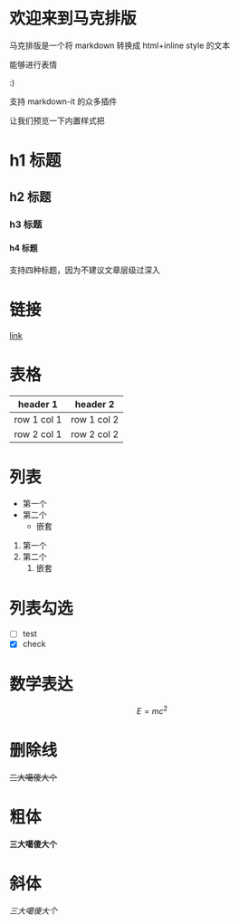 # 欢迎来到马克排版

马克排版是一个将 markdown 转换成 html+inline style 的文本

能够进行表情

:)

支持 markdown-it 的众多插件

让我们预览一下内置样式把

# h1 标题

## h2 标题

### h3 标题

#### h4 标题

支持四种标题，因为不建议文章层级过深入

# 链接

[link](https://www.suxin2017.cn)

# 表格

| header 1    | header 2    |
| ----------- | ----------- |
| row 1 col 1 | row 1 col 2 |
| row 2 col 1 | row 2 col 2 |

# 列表

- 第一个
- 第二个
  - 嵌套

1. 第一个
2. 第二个
   1. 嵌套

# 列表勾选

- [ ] test
- [x] check

# 数学表达

```math
E = mc^2
```

# 删除线

~~三大噶傻大个~~

# 粗体

**三大噶傻大个**

# 斜体

_三大噶傻大个_
